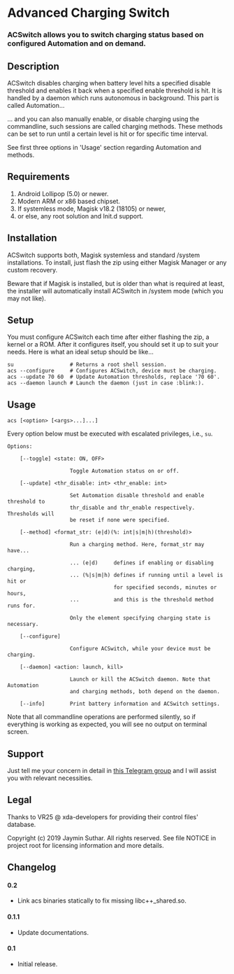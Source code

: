 # Advanced Charging Switch

### ACSwitch allows you to switch charging status based on configured Automation and on demand.

## Description

ACSwitch disables charging when battery level hits a specified disable threshold
and enables it back when a specified enable threshold is hit. It is handled by a
daemon which runs autonomous in background. This part is called Automation...

... and you can also manually enable, or disable charging using the commandline,
such sessions are called charging methods. These methods can be set to run until
a certain level is hit or for specific time interval.

See first three options in 'Usage' section regarding Automation and methods.

## Requirements

1. Android Lollipop (5.0) or newer.
2. Modern ARM or x86 based chipset.
3. If systemless mode, Magisk v18.2 (18105) or newer,
4. or else, any root solution and Init.d support.

## Installation

ACSwitch supports both, Magisk systemless and standard /system installations. To
install, just flash the zip using either Magisk Manager or any custom recovery.

Beware that if Magisk is installed, but is older than what is required at least,
the installer will automatically install ACSwitch in /system mode (which you may
not like).

## Setup

You must configure ACSwitch each time after either flashing the zip, a kernel or
a ROM. After it configures itself, you should set it up to suit your needs. Here
is what an ideal setup should be like...

    su                  # Returns a root shell session.
    acs --configure     # Configures ACSwitch, device must be charging.
    acs --update 70 60  # Update Automation thresholds, replace '70 60'.
    acs --daemon launch # Launch the daemon (just in case :blink:).

## Usage

`acs [<option> [<args>...]...]`

Every option below must be executed with escalated privileges, i.e., `su`.

    Options:

        [--toggle] <state: ON, OFF>

                        Toggle Automation status on or off.

        [--update] <thr_disable: int> <thr_enable: int>

                        Set Automation disable threshold and enable threshold to
                        thr_disable and thr_enable respectively. Thresholds will
                        be reset if none were specified.

        [--method] <format_str: (e|d)(%: int|s|m|h)(threshold)>

                        Run a charging method. Here, format_str may have...

                        ... (e|d)     defines if enabling or disabling charging,
                        ... (%|s|m|h) defines if running until a level is hit or
                                      for specified seconds, minutes or hours,
                        ...           and this is the threshold method runs for.

                        Only the element specifying charging state is necessary.

        [--configure]

                        Configure ACSwitch, while your device must be charging.

        [--daemon] <action: launch, kill>

                        Launch or kill the ACSwitch daemon. Note that Automation
                        and charging methods, both depend on the daemon.

        [--info]        Print battery information and ACSwitch settings.

Note that all commandline operations are performed silently, so if everything is
working as expected, you will see no output on terminal screen.

## Support

Just tell me your concern in detail in [this Telegram group](https://t.me/joinchat/JUfXGwuAuzKxo5boALVf1w)
and I will assist you with relevant necessities.

## Legal

Thanks to VR25 @ xda-developers for providing their control files' database.

Copyright (c) 2019 Jaymin Suthar. All rights reserved.
See file NOTICE in project root for licensing information and more details.

## Changelog

#### 0.2

- Link acs binaries statically to fix missing libc++_shared.so.

#### 0.1.1

- Update documentations.

#### 0.1

- Initial release.
